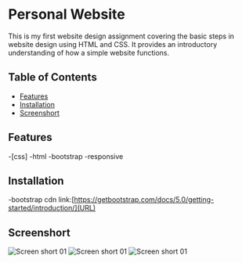 # Personal Website

This is my first website design assignment covering the basic steps in website design using HTML and CSS. It provides an introductory understanding of how a simple website functions.

## Table of Contents

- [Features](#features)
- [Installation](#installation)
- [Screenshort](#Screenshort)



## Features
-[css]
-html
-bootstrap
-responsive

## Installation
-bootstrap cdn link:[https://getbootstrap.com/docs/5.0/getting-started/introduction/](URL)

## Screenshort

![Screen short 01](https://github.com/Arun12kumar/personal_website/blob/master/personal_website_bootstrap/screenshorts/personel%20website.png)
![Screen short 01](https://github.com/Arun12kumar/personal_website/blob/master/personal_website_bootstrap/screenshorts//personal_web_02.png)
![Screen short 01](https://github.com/Arun12kumar/personal_website/blob/master/personal_website_bootstrap/screenshorts/personal_web_03.png)
